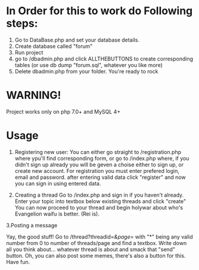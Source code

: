 # In Order for this to work do Following steps:

1. Go to DataBase.php and set your database details.
2. Create database called "forum" 
3. Run project
4. go to /dbadmin.php and click ALLTHEBUTTONS to create corresponding tables (or use db dump "forum.sql", whatever you like more)
5. Delete dbadmin.php from your folder.
You're ready to rock

# WARNING!
Project works only on php 7.0+ and MySQL 4+

# Usage
1. Registering new user:
You can either go straight to /registration.php where ypu'll find corresponding form, or go to /index.php where, if you didn't sign up already you will be geven a choise either to sign up, or create new account.
For registration you must enter prefered login, email and password.
after entering valid data click "register" and now you can sign in using entered data.

2. Creating a thread
Go to /index.php and sign in if you haven't already.
Enter your topic into textbox below existing threads and click "create"
You can now proceed to your thread and begin holywar about who's Evangelion waifu is better. (Rei is).

3.Posting a message

Yay, the good stuff! Go to /thread?threadid=*&page=* with "*" being any valid number from 0 to number of threads/page and find a textbox. Write down all you think about... whatever thread is about and smack that "send" button. Oh, you can also post some memes, there's also a button for this.
Have fun.

